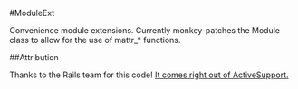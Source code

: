 #ModuleExt

Convenience module extensions. Currently monkey-patches the Module
class to allow for the use of mattr_* functions.

##Attribution

Thanks to the Rails team for this code! [It comes right out of
ActiveSupport.](https://github.com/rails/rails/blob/b451de0d6de4df6bc66b274cec73b919f823d5ae/activesupport/lib/active_support/core_ext/module/attribute_accessors.rb)
